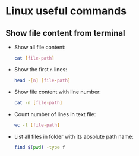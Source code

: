 # Linux useful commands

## Show file content from terminal

- Show all file content:

    ```bash
    cat [file-path]
    ```

- Show the first `n` lines:

    ```bash
    head -[n] [file-path]
    ```

- Show file content with line number:

    ```bash
    cat -n [file-path]
    ```

- Count number of lines in text file:

    ```bash
    wc -l [file-path]
    ```

- List all files in folder with its absolute path name:

	```bash
	find $(pwd) -type f
	```
